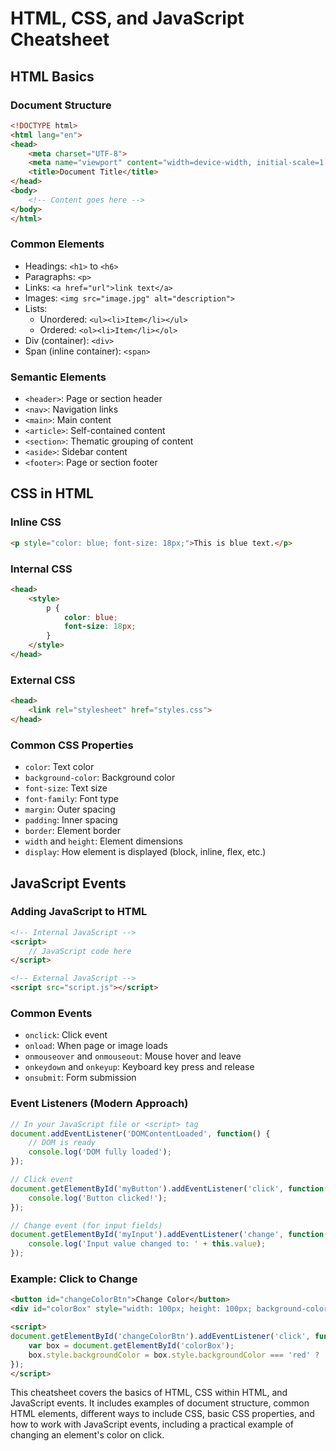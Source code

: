 # HTML, CSS, and JavaScript Cheatsheet

## HTML Basics

### Document Structure
```html
<!DOCTYPE html>
<html lang="en">
<head>
    <meta charset="UTF-8">
    <meta name="viewport" content="width=device-width, initial-scale=1.0">
    <title>Document Title</title>
</head>
<body>
    <!-- Content goes here -->
</body>
</html>
```

### Common Elements
- Headings: `<h1>` to `<h6>`
- Paragraphs: `<p>`
- Links: `<a href="url">link text</a>`
- Images: `<img src="image.jpg" alt="description">`
- Lists:
  - Unordered: `<ul><li>Item</li></ul>`
  - Ordered: `<ol><li>Item</li></ol>`
- Div (container): `<div>`
- Span (inline container): `<span>`

### Semantic Elements
- `<header>`: Page or section header
- `<nav>`: Navigation links
- `<main>`: Main content
- `<article>`: Self-contained content
- `<section>`: Thematic grouping of content
- `<aside>`: Sidebar content
- `<footer>`: Page or section footer

## CSS in HTML

### Inline CSS
```html
<p style="color: blue; font-size: 18px;">This is blue text.</p>
```

### Internal CSS
```html
<head>
    <style>
        p {
            color: blue;
            font-size: 18px;
        }
    </style>
</head>
```

### External CSS
```html
<head>
    <link rel="stylesheet" href="styles.css">
</head>
```

### Common CSS Properties
- `color`: Text color
- `background-color`: Background color
- `font-size`: Text size
- `font-family`: Font type
- `margin`: Outer spacing
- `padding`: Inner spacing
- `border`: Element border
- `width` and `height`: Element dimensions
- `display`: How element is displayed (block, inline, flex, etc.)

## JavaScript Events

### Adding JavaScript to HTML
```html
<!-- Internal JavaScript -->
<script>
    // JavaScript code here
</script>

<!-- External JavaScript -->
<script src="script.js"></script>
```

### Common Events
- `onclick`: Click event
- `onload`: When page or image loads
- `onmouseover` and `onmouseout`: Mouse hover and leave
- `onkeydown` and `onkeyup`: Keyboard key press and release
- `onsubmit`: Form submission

### Event Listeners (Modern Approach)
```javascript
// In your JavaScript file or <script> tag
document.addEventListener('DOMContentLoaded', function() {
    // DOM is ready
    console.log('DOM fully loaded');
});

// Click event
document.getElementById('myButton').addEventListener('click', function() {
    console.log('Button clicked!');
});

// Change event (for input fields)
document.getElementById('myInput').addEventListener('change', function() {
    console.log('Input value changed to: ' + this.value);
});
```

### Example: Click to Change
```html
<button id="changeColorBtn">Change Color</button>
<div id="colorBox" style="width: 100px; height: 100px; background-color: red;"></div>

<script>
document.getElementById('changeColorBtn').addEventListener('click', function() {
    var box = document.getElementById('colorBox');
    box.style.backgroundColor = box.style.backgroundColor === 'red' ? 'blue' : 'red';
});
</script>
```

This cheatsheet covers the basics of HTML, CSS within HTML, and JavaScript events. It includes examples of document structure, common HTML elements, different ways to include CSS, basic CSS properties, and how to work with JavaScript events, including a practical example of changing an element's color on click.
```